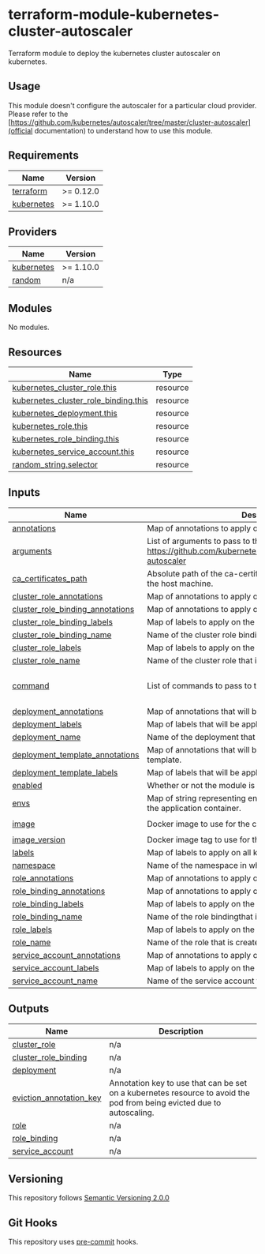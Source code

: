 # terraform-module-kubernetes-cluster-autoscaler

Terraform module to deploy the kubernetes cluster autoscaler on kubernetes.

## Usage

This module doesn't configure the autoscaler for a particular cloud provider. Please refer to the [https://github.com/kubernetes/autoscaler/tree/master/cluster-autoscaler](official documentation) to understand how to use this module.

<!-- BEGINNING OF PRE-COMMIT-TERRAFORM DOCS HOOK -->
## Requirements

| Name | Version |
|------|---------|
| <a name="requirement_terraform"></a> [terraform](#requirement\_terraform) | >= 0.12.0 |
| <a name="requirement_kubernetes"></a> [kubernetes](#requirement\_kubernetes) | >= 1.10.0 |

## Providers

| Name | Version |
|------|---------|
| <a name="provider_kubernetes"></a> [kubernetes](#provider\_kubernetes) | >= 1.10.0 |
| <a name="provider_random"></a> [random](#provider\_random) | n/a |

## Modules

No modules.

## Resources

| Name | Type |
|------|------|
| [kubernetes_cluster_role.this](https://registry.terraform.io/providers/hashicorp/kubernetes/latest/docs/resources/cluster_role) | resource |
| [kubernetes_cluster_role_binding.this](https://registry.terraform.io/providers/hashicorp/kubernetes/latest/docs/resources/cluster_role_binding) | resource |
| [kubernetes_deployment.this](https://registry.terraform.io/providers/hashicorp/kubernetes/latest/docs/resources/deployment) | resource |
| [kubernetes_role.this](https://registry.terraform.io/providers/hashicorp/kubernetes/latest/docs/resources/role) | resource |
| [kubernetes_role_binding.this](https://registry.terraform.io/providers/hashicorp/kubernetes/latest/docs/resources/role_binding) | resource |
| [kubernetes_service_account.this](https://registry.terraform.io/providers/hashicorp/kubernetes/latest/docs/resources/service_account) | resource |
| [random_string.selector](https://registry.terraform.io/providers/hashicorp/random/latest/docs/resources/string) | resource |

## Inputs

| Name | Description | Type | Default | Required |
|------|-------------|------|---------|:--------:|
| <a name="input_annotations"></a> [annotations](#input\_annotations) | Map of annotations to apply on all kubernetes resources. | `map` | `{}` | no |
| <a name="input_arguments"></a> [arguments](#input\_arguments) | List of arguments to pass to the application. More information: https://github.com/kubernetes/autoscaler/tree/master/cluster-autoscaler | `list(string)` | n/a | yes |
| <a name="input_ca_certificates_path"></a> [ca\_certificates\_path](#input\_ca\_certificates\_path) | Absolute path of the ca-certificates.crt or ca-bundle.crt on the host machine. | `string` | `"/etc/ssl/certs/ca-certificates.crt"` | no |
| <a name="input_cluster_role_annotations"></a> [cluster\_role\_annotations](#input\_cluster\_role\_annotations) | Map of annotations to apply on the cluster role. | `map` | `{}` | no |
| <a name="input_cluster_role_binding_annotations"></a> [cluster\_role\_binding\_annotations](#input\_cluster\_role\_binding\_annotations) | Map of annotations to apply on the cluster role binding. | `map` | `{}` | no |
| <a name="input_cluster_role_binding_labels"></a> [cluster\_role\_binding\_labels](#input\_cluster\_role\_binding\_labels) | Map of labels to apply on the cluster role binding. | `map` | `{}` | no |
| <a name="input_cluster_role_binding_name"></a> [cluster\_role\_binding\_name](#input\_cluster\_role\_binding\_name) | Name of the cluster role binding that is created. | `string` | `"cluster-autoscaler"` | no |
| <a name="input_cluster_role_labels"></a> [cluster\_role\_labels](#input\_cluster\_role\_labels) | Map of labels to apply on the cluster role. | `map` | `{}` | no |
| <a name="input_cluster_role_name"></a> [cluster\_role\_name](#input\_cluster\_role\_name) | Name of the cluster role that is created. | `string` | `"cluster-autoscaler"` | no |
| <a name="input_command"></a> [command](#input\_command) | List of commands to pass to the container. | `list` | <pre>[<br>  "./cluster-autoscaler"<br>]</pre> | no |
| <a name="input_deployment_annotations"></a> [deployment\_annotations](#input\_deployment\_annotations) | Map of annotations that will be applied on the annotation. | `map` | `{}` | no |
| <a name="input_deployment_labels"></a> [deployment\_labels](#input\_deployment\_labels) | Map of labels that will be applied on the deployment. | `map` | `{}` | no |
| <a name="input_deployment_name"></a> [deployment\_name](#input\_deployment\_name) | Name of the deployment that is created. | `string` | `"cluster-autoscaler"` | no |
| <a name="input_deployment_template_annotations"></a> [deployment\_template\_annotations](#input\_deployment\_template\_annotations) | Map of annotations that will be applied on the deployment template. | `map` | `{}` | no |
| <a name="input_deployment_template_labels"></a> [deployment\_template\_labels](#input\_deployment\_template\_labels) | Map of labels that will be applied on the deployment template. | `map` | `{}` | no |
| <a name="input_enabled"></a> [enabled](#input\_enabled) | Whether or not the module is enabled. | `bool` | `true` | no |
| <a name="input_envs"></a> [envs](#input\_envs) | Map of string representing environment variables defined in the application container. | `map(string)` | `{}` | no |
| <a name="input_image"></a> [image](#input\_image) | Docker image to use for the cluster-autoscaler. | `string` | `"k8s.gcr.io/cluster-autoscaler"` | no |
| <a name="input_image_version"></a> [image\_version](#input\_image\_version) | Docker image tag to use for the cluster-autoscaler. | `string` | n/a | yes |
| <a name="input_labels"></a> [labels](#input\_labels) | Map of labels to apply on all kubernetes resources. | `map` | `{}` | no |
| <a name="input_namespace"></a> [namespace](#input\_namespace) | Name of the namespace in which to deploy the module. | `string` | `"kube-system"` | no |
| <a name="input_role_annotations"></a> [role\_annotations](#input\_role\_annotations) | Map of annotations to apply on the role. | `map` | `{}` | no |
| <a name="input_role_binding_annotations"></a> [role\_binding\_annotations](#input\_role\_binding\_annotations) | Map of annotations to apply on the role binding. | `map` | `{}` | no |
| <a name="input_role_binding_labels"></a> [role\_binding\_labels](#input\_role\_binding\_labels) | Map of labels to apply on the role binding. | `map` | `{}` | no |
| <a name="input_role_binding_name"></a> [role\_binding\_name](#input\_role\_binding\_name) | Name of the role bindingthat is created. | `string` | `"cluster-autoscaler"` | no |
| <a name="input_role_labels"></a> [role\_labels](#input\_role\_labels) | Map of labels to apply on the role. | `map` | `{}` | no |
| <a name="input_role_name"></a> [role\_name](#input\_role\_name) | Name of the role that is created. | `string` | `"cluster-autoscaler"` | no |
| <a name="input_service_account_annotations"></a> [service\_account\_annotations](#input\_service\_account\_annotations) | Map of annotations to apply on the service account. | `map` | `{}` | no |
| <a name="input_service_account_labels"></a> [service\_account\_labels](#input\_service\_account\_labels) | Map of labels to apply on the service account. | `map` | `{}` | no |
| <a name="input_service_account_name"></a> [service\_account\_name](#input\_service\_account\_name) | Name of the service account that is created. | `string` | `"cluster-autoscaler"` | no |

## Outputs

| Name | Description |
|------|-------------|
| <a name="output_cluster_role"></a> [cluster\_role](#output\_cluster\_role) | n/a |
| <a name="output_cluster_role_binding"></a> [cluster\_role\_binding](#output\_cluster\_role\_binding) | n/a |
| <a name="output_deployment"></a> [deployment](#output\_deployment) | n/a |
| <a name="output_eviction_annotation_key"></a> [eviction\_annotation\_key](#output\_eviction\_annotation\_key) | Annotation key to use that can be set on a kubernetes resource to avoid the pod from being evicted due to autoscaling. |
| <a name="output_role"></a> [role](#output\_role) | n/a |
| <a name="output_role_binding"></a> [role\_binding](#output\_role\_binding) | n/a |
| <a name="output_service_account"></a> [service\_account](#output\_service\_account) | n/a |
<!-- END OF PRE-COMMIT-TERRAFORM DOCS HOOK -->

## Versioning
This repository follows [Semantic Versioning 2.0.0](https://semver.org/)

## Git Hooks
This repository uses [pre-commit](https://pre-commit.com/) hooks.
